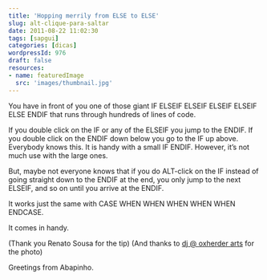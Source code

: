 ```yaml
---
title: 'Hopping merrily from ELSE to ELSE'
slug: alt-clique-para-saltar
date: 2011-08-22 11:02:30
tags: [sapgui]
categories: [dicas]
wordpressId: 976
draft: false
resources:
- name: featuredImage
  src: 'images/thumbnail.jpg'
---
```

You have in front of you one of those giant IF ELSEIF ELSEIF ELSEIF ELSEIF ELSE ENDIF that runs through hundreds of lines of code.

If you double click on the IF or any of the ELSEIF you jump to the ENDIF. If you double click on the ENDIF down below you go to the IF up above. Everybody knows this. It is handy with a small IF ENDIF. However, it’s not much use with the large ones.

But, maybe not everyone knows that if you do ALT-click on the IF instead of going straight down to the ENDIF at the end, you only jump to the next ELSEIF, and so on until you arrive at the ENDIF.

It works just the same with CASE WHEN WHEN WHEN WHEN WHEN ENDCASE.

It comes in handy.

(Thank you Renato Sousa for the tip)
(And thanks to [dj @ oxherder arts][1] for the photo)

Greetings from Abapinho.

   [1]: http://www.flickr.com/photos/oxherder/4529142926/
